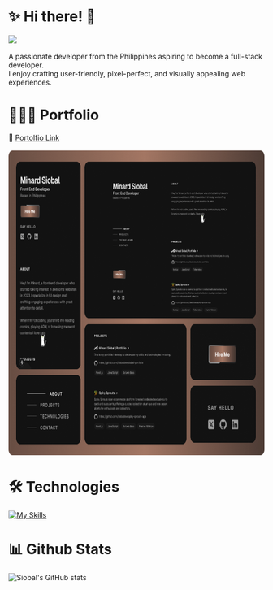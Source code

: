 # ✨ Hi there! 👋

![](https://komarev.com/ghpvc/?username=siobaldev&color=a47764)

A passionate developer from the Philippines aspiring to become a full-stack developer. <br /> I enjoy crafting user-friendly, pixel-perfect, and visually appealing web experiences.

# 👨🏻‍💻 Portfolio

<div>
  🔗
  <a href="https://siobal-portfolio.vercel.app/">
     Portolfio Link
  </a>
</div>
<br />
<img src="images/Porfolio-Bento-Grid.png" width="800px" height="600px">

# 🛠️ Technologies

[![My Skills](https://skillicons.dev/icons?i=nextjs,react,tailwind,js,nodejs,html,css,sass,git,figma,cs,mysql&perline=6)](https://skillicons.dev)

# 📊 Github Stats

![Siobal's GitHub stats](https://github-readme-stats.vercel.app/api?username=siobaldev&show_icons=true&theme=codeSTACKr)

<!---
br0wnrecluse/br0wnrecluse is a ✨ special ✨ repository because its `README.md` (this file) appears on your GitHub profile.
You can click the Preview link to take a look at your changes.
--->
